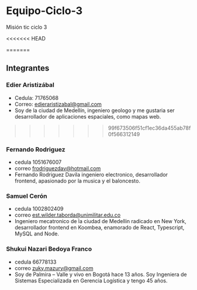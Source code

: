 # Equipo-Ciclo-3
Misión tic ciclo 3

<<<<<<< HEAD

=======
## Integrantes

### Edier Aristizábal
* Cedula: 71765068
* Correo: edieraristizabal@gmail.com
* Soy de la ciudad de Medellín, ingeniero geologo y me gustaria ser desarrollador de aplicaciones espaciales, como mapas web.
>>>>>>> 99f673506f51cf1ec36da455ab78f0f566312149
### Fernando Rodriguez
* cedula 1051676007
* correo frodriguezdav@hotmail.com
* Fernando Rodriguez Davila ingeniero electronico, desarrollador frontend, apasionado por la musica y el baloncesto.

### Samuel Cerón
* cedula 1002802409
* correo est.wilder.taborda@unimilitar.edu.co
* Ingeniero mecatronico de la ciudad de Medellin radicado en New York, desarrollador frontend en Koombea, enamorado de React, Typescript, MySQL and Node.

### Shukui Nazari Bedoya Franco
* cedula 66778133
* correo zuky.mazury@gmail.com
* Soy de Palmira – Valle y vivo en Bogotá hace 13 años. Soy Ingeniera de Sistemas Especializada en Gerencia Logística y tengo 45 años.
